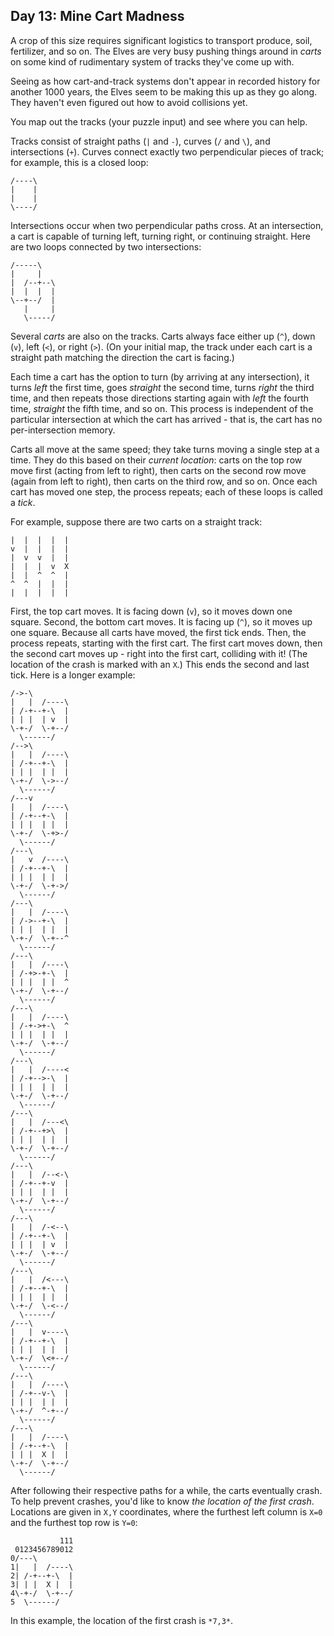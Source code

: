 Day 13: Mine Cart Madness
-------------------------

A crop of this size requires significant logistics to transport produce, soil, fertilizer, and so on. The Elves are very busy pushing things around in *carts* on some kind of rudimentary system of tracks they've come up with.


Seeing as how cart-and-track systems don't appear in recorded history for another 1000 years, the Elves seem to be making this up as they go along. They haven't even figured out how to avoid collisions yet.


You map out the tracks (your puzzle input) and see where you can help.


Tracks consist of straight paths (`|` and `-`), curves (`/` and `\`), and intersections (`+`). Curves connect exactly two perpendicular pieces of track; for example, this is a closed loop:



```
/----\
|    |
|    |
\----/

```

Intersections occur when two perpendicular paths cross. At an intersection, a cart is capable of turning left, turning right, or continuing straight. Here are two loops connected by two intersections:



```
/-----\
|     |
|  /--+--\
|  |  |  |
\--+--/  |
   |     |
   \-----/

```

Several *carts* are also on the tracks. Carts always face either up (`^`), down (`v`), left (`<`), or right (`>`). (On your initial map, the track under each cart is a straight path matching the direction the cart is facing.)


Each time a cart has the option to turn (by arriving at any intersection), it turns *left* the first time, goes *straight* the second time, turns *right* the third time, and then repeats those directions starting again with *left* the fourth time, *straight* the fifth time, and so on. This process is independent of the particular intersection at which the cart has arrived - that is, the cart has no per-intersection memory.


Carts all move at the same speed; they take turns moving a single step at a time. They do this based on their *current location*: carts on the top row move first (acting from left to right), then carts on the second row move (again from left to right), then carts on the third row, and so on. Once each cart has moved one step, the process repeats; each of these loops is called a *tick*.


For example, suppose there are two carts on a straight track:



```
|  |  |  |  |
v  |  |  |  |
|  v  v  |  |
|  |  |  v  X
|  |  ^  ^  |
^  ^  |  |  |
|  |  |  |  |

```

First, the top cart moves. It is facing down (`v`), so it moves down one square. Second, the bottom cart moves. It is facing up (`^`), so it moves up one square. Because all carts have moved, the first tick ends. Then, the process repeats, starting with the first cart. The first cart moves down, then the second cart moves up - right into the first cart, colliding with it! (The location of the crash is marked with an `X`.) This ends the second and last tick.
Here is a longer example:



```
/->-\        
|   |  /----\
| /-+--+-\  |
| | |  | v  |
\-+-/  \-+--/
  \------/   
/-->\        
|   |  /----\
| /-+--+-\  |
| | |  | |  |
\-+-/  \->--/
  \------/   
/---v        
|   |  /----\
| /-+--+-\  |
| | |  | |  |
\-+-/  \-+>-/
  \------/   
/---\        
|   v  /----\
| /-+--+-\  |
| | |  | |  |
\-+-/  \-+->/
  \------/   
/---\        
|   |  /----\
| /->--+-\  |
| | |  | |  |
\-+-/  \-+--^
  \------/   
/---\        
|   |  /----\
| /-+>-+-\  |
| | |  | |  ^
\-+-/  \-+--/
  \------/   
/---\        
|   |  /----\
| /-+->+-\  ^
| | |  | |  |
\-+-/  \-+--/
  \------/   
/---\        
|   |  /----<
| /-+-->-\  |
| | |  | |  |
\-+-/  \-+--/
  \------/   
/---\        
|   |  /---<\
| /-+--+>\  |
| | |  | |  |
\-+-/  \-+--/
  \------/   
/---\        
|   |  /--<-\
| /-+--+-v  |
| | |  | |  |
\-+-/  \-+--/
  \------/   
/---\        
|   |  /-<--\
| /-+--+-\  |
| | |  | v  |
\-+-/  \-+--/
  \------/   
/---\        
|   |  /<---\
| /-+--+-\  |
| | |  | |  |
\-+-/  \-<--/
  \------/   
/---\        
|   |  v----\
| /-+--+-\  |
| | |  | |  |
\-+-/  \<+--/
  \------/   
/---\        
|   |  /----\
| /-+--v-\  |
| | |  | |  |
\-+-/  ^-+--/
  \------/   
/---\        
|   |  /----\
| /-+--+-\  |
| | |  X |  |
\-+-/  \-+--/
  \------/   

```

After following their respective paths for a while, the carts eventually crash. To help prevent crashes, you'd like to know *the location of the first crash*. Locations are given in `X,Y` coordinates, where the furthest left column is `X=0` and the furthest top row is `Y=0`:



```
           111
 0123456789012
0/---\        
1|   |  /----\
2| /-+--+-\  |
3| | |  X |  |
4\-+-/  \-+--/
5  \------/   

```

In this example, the location of the first crash is `*7,3*`.






